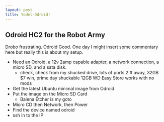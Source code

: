 ```yaml
---
layout: post
title: Yodel-Odroid!
---
```


## Odroid HC2 for the Robot Army

Drobo frustrating. Odroid Good. One day I might insert some commentary here but really this is about my setup.

- Need an Odroid, a 12v 2amp capable adapter, a network connection, a micro SD, and a sata disk.
  - check, check from my shucked drive, lots of ports 2 ft away, 32GB $7 win, prime day shuckable 12GB WD Easy Store works with no mods
- Get the latest Ubuntu minimal image from Odroid
- Put the image on the Micro SD Card
  - Balena Etcher is my goto
- Micro CD then Network, then Power
- Find the device named odroid
- ssh in to the IP
